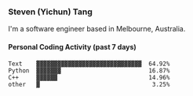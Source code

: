### Steven (Yichun) Tang

I'm a software engineer based in Melbourne, Australia.

#### Personal Coding Activity (past 7 days)
```
Text    ▓▓▓▓▓▓▓▓▓▓▓▓▓▓▓▓▓▓▓▓▓▓▓▓▓▓▓▓▓▓  64.92%
Python  ▓▓▓▓▓▓▓                         16.87%
C++     ▓▓▓▓▓▓                          14.96%
other   ▓                                3.25%
```
